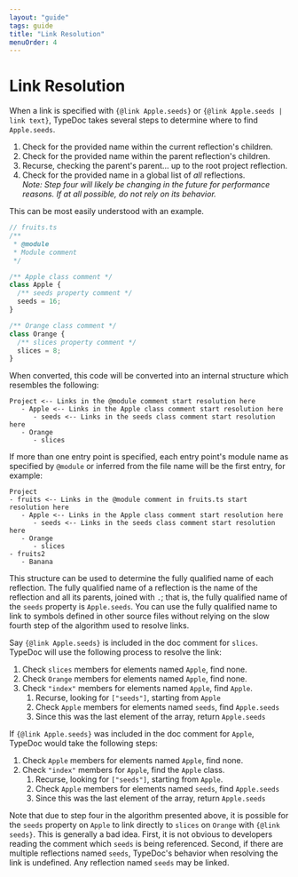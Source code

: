 ```yaml
---
layout: "guide"
tags: guide
title: "Link Resolution"
menuOrder: 4
---
```


# Link Resolution

When a link is specified with `{@link Apple.seeds}` or
`{@link Apple.seeds | link text}`, TypeDoc takes several steps to determine
where to find `Apple.seeds`.

1. Check for the provided name within the current reflection's children.
1. Check for the provided name within the parent reflection's children.
1. Recurse, checking the parent's parent... up to the root project reflection.
1. Check for the provided name in a global list of _all_ reflections.<br>
   _Note: Step four will likely be changing in the future for performance reasons. If at all possible, do not rely on its behavior._

This can be most easily understood with an example.

```ts
// fruits.ts
/**
 * @module
 * Module comment
 */

/** Apple class comment */
class Apple {
  /** seeds property comment */
  seeds = 16;
}

/** Orange class comment */
class Orange {
  /** slices property comment */
  slices = 8;
}
```

When converted, this code will be converted into an internal structure which
resembles the following:

```text
Project <-- Links in the @module comment start resolution here
   - Apple <-- Links in the Apple class comment start resolution here
      - seeds <-- Links in the seeds class comment start resolution here
   - Orange
      - slices
```

If more than one entry point is specified, each entry point's module name as specified
by `@module` or inferred from the file name will be the first entry, for example:

```text
Project
- fruits <-- Links in the @module comment in fruits.ts start resolution here
   - Apple <-- Links in the Apple class comment start resolution here
      - seeds <-- Links in the seeds class comment start resolution here
   - Orange
      - slices
- fruits2
   - Banana
```

This structure can be used to determine the fully qualified name of each
reflection. The fully qualified name of a reflection is the name of the
reflection and all its parents, joined with `.`; that is, the fully qualified
name of the `seeds` property is `Apple.seeds`. You can use the fully
qualified name to link to symbols defined in other source files without relying
on the slow fourth step of the algorithm used to resolve links.

Say `{@link Apple.seeds}` is included in the doc comment for `slices`.
TypeDoc will use the following process to resolve the link:

1. Check `slices` members for elements named `Apple`, find none.
1. Check `Orange` members for elements named `Apple`, find none.
1. Check `"index"` members for elements named `Apple`, find `Apple`.
   1. Recurse, looking for `["seeds"]`, starting from `Apple`
   1. Check `Apple` members for elements named `seeds`, find `Apple.seeds`
   1. Since this was the last element of the array, return `Apple.seeds`

If `{@link Apple.seeds}` was included in the doc comment for `Apple`, TypeDoc
would take the following steps:

1. Check `Apple` members for elements named `Apple`, find none.
1. Check `"index"` members for `Apple`, find the `Apple` class.
   1. Recurse, looking for `["seeds"]`, starting from `Apple`.
   1. Check `Apple` members for elements named `seeds`, find `Apple.seeds`
   1. Since this was the last element of the array, return `Apple.seeds`

Note that due to step four in the algorithm presented above, it is possible
for the `seeds` property on `Apple` to link directly to `slices` on `Orange`
with `{@link seeds}`. This is generally a bad idea. First, it is not obvious
to developers reading the comment which `seeds` is being referenced. Second,
if there are multiple reflections named `seeds`, TypeDoc's behavior when
resolving the link is undefined. Any reflection named `seeds` may be linked.
